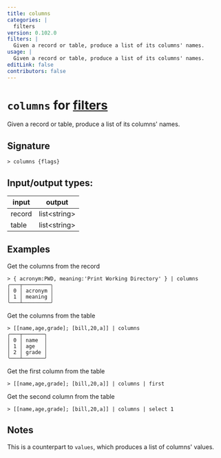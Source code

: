 ```yaml
---
title: columns
categories: |
  filters
version: 0.102.0
filters: |
  Given a record or table, produce a list of its columns' names.
usage: |
  Given a record or table, produce a list of its columns' names.
editLink: false
contributors: false
---
```

<!-- This file is automatically generated. Please edit the command in https://github.com/nushell/nushell instead. -->

# `columns` for [filters](/commands/categories/filters.md)

<div class='command-title'>Given a record or table, produce a list of its columns&#x27; names.</div>

## Signature

```> columns {flags} ```


## Input/output types:

| input  | output       |
| ------ | ------------ |
| record | list\<string\> |
| table  | list\<string\> |
## Examples

Get the columns from the record
```nu
> { acronym:PWD, meaning:'Print Working Directory' } | columns
╭───┬─────────╮
│ 0 │ acronym │
│ 1 │ meaning │
╰───┴─────────╯

```

Get the columns from the table
```nu
> [[name,age,grade]; [bill,20,a]] | columns
╭───┬───────╮
│ 0 │ name  │
│ 1 │ age   │
│ 2 │ grade │
╰───┴───────╯

```

Get the first column from the table
```nu
> [[name,age,grade]; [bill,20,a]] | columns | first

```

Get the second column from the table
```nu
> [[name,age,grade]; [bill,20,a]] | columns | select 1

```

## Notes
This is a counterpart to `values`, which produces a list of columns' values.